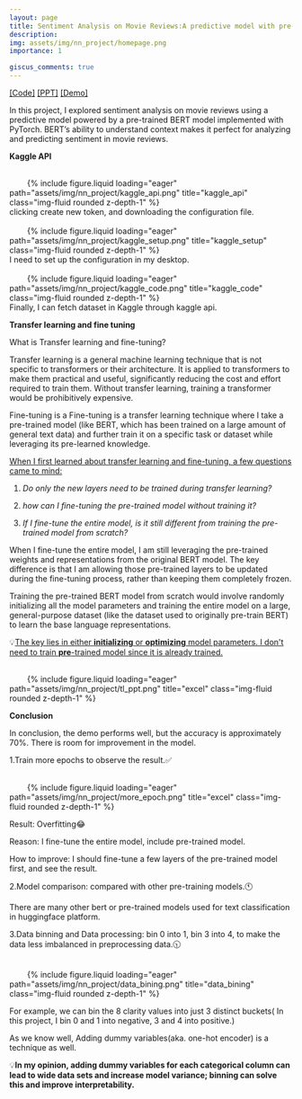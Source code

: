 ```yaml
---
layout: page
title: Sentiment Analysis on Movie Reviews:A predictive model with pre-trained Bert by PyTorch
description: 
img: assets/img/nn_project/homepage.png
importance: 1

giscus_comments: true
---
```


[[Code]](https://howardzhan2024.top/assets/html/sentiment_analysis_pt_Huaye-final.html) [[PPT]](https://howardzhan2024.top/assets/pdf/neural_networks_pytorch_Huaye.pdf) [[Demo]](https://howardzhan2024.top/assets/video/sentiment_analysis_demo.mp4)

In this project, I explored sentiment analysis on movie reviews using a predictive model powered by a pre-trained BERT model implemented with PyTorch. BERT’s ability to understand context makes it perfect for analyzing and predicting sentiment in movie reviews.

**Kaggle API**

<div class="row justify-content-sm-center">
    <div class="col-sm mt-3 mt-md-0">
        {% include figure.liquid loading="eager" path="assets/img/nn_project/kaggle_api.png" title="kaggle_api" class="img-fluid rounded z-depth-1" %}
    </div>
</div>
<div class="caption">
    clicking create new token, and downloading the configuration file.
</div>

<div class="row justify-content-sm-center">
    <div class="col-sm mt-3 mt-md-0">
        {% include figure.liquid loading="eager" path="assets/img/nn_project/kaggle_setup.png" title="kaggle_setup" class="img-fluid rounded z-depth-1" %}
    </div>
</div>
<div class="caption">
    I need to set up the configuration in my desktop.
</div>

<div class="row justify-content-sm-center">
    <div class="col-sm mt-3 mt-md-0">
        {% include figure.liquid loading="eager" path="assets/img/nn_project/kaggle_code.png" title="kaggle_code" class="img-fluid rounded z-depth-1" %}
    </div>
</div>
<div class="caption">
    Finally, I can fetch dataset in Kaggle through kaggle api.
</div>


**Transfer learning and fine tuning**

What is Transfer learning and fine-tuning?

Transfer learning is a general machine learning technique that is not specific to transformers or their architecture. It is applied to transformers to make them practical and useful, significantly reducing the cost and effort required to train them. Without transfer learning, training a transformer would be prohibitively expensive.

Fine-tuning is a Fine-tuning is a transfer learning technique where I take a pre-trained model (like BERT, which has been trained on a large amount of general text data) and further train it on a specific task or dataset while leveraging its pre-learned knowledge.

<u>When I first learned about transfer learning and fine-tuning, a few questions came to mind:</u>

1. *Do only the new layers need to be trained during transfer learning?*
  
2. *how can I fine-tuning the pre-trained model without training it?*
  
3. *If I fine-tune the entire model, is it still different from training the pre-trained model from scratch?*
  

When I fine-tune the entire model, I am still leveraging the pre-trained weights and representations from the original BERT model. The key difference is that I am allowing those pre-trained layers to be updated during the fine-tuning process, rather than keeping them completely frozen.

Training the pre-trained BERT model from scratch would involve randomly initializing all the model parameters and training the entire model on a large, general-purpose dataset (like the dataset used to originally pre-train BERT) to learn the base language representations.

💡<u>The key lies in either <strong>initializing</strong> or <strong>optimizing</strong> model parameters. I don't need to train <strong>pre</strong>-trained model since it is already trained.</u>

<div class="row justify-content-sm-center">
    <div class="col-sm mt-3 mt-md-0">
        {% include figure.liquid loading="eager" path="assets/img/nn_project/tl_ppt.png" title="excel" class="img-fluid rounded z-depth-1" %}
    </div>
</div>

**Conclusion**

In conclusion, the demo performs well, but the accuracy is approximately 70%. There is room for improvement in the model.

1.Train more epochs to observe the result.✅

<div class="row justify-content-sm-center">
    <div class="col-sm-6 mt-3 mt-md-0">
        {% include figure.liquid loading="eager" path="assets/img/nn_project/more_epoch.png" title="excel" class="img-fluid rounded z-depth-1" %}
    </div>
</div>

Result: Overfitting😂

Reason: I fine-tune the entire model, include pre-trained model.

How to improve: I should fine-tune a few layers of the pre-trained model first, and see the result.

2.Model comparison: compared with other pre-training models.🕚

There are many other bert or pre-trained models used for text classification in huggingface platform.

3.Data binning and Data processing: bin 0 into 1, bin 3 into 4, to make the data less imbalanced in preprocessing data.🕥

<div class="row justify-content-sm-center">
    <div class="col-sm-7 mt-3 mt-md-0">
        {% include figure.liquid loading="eager" path="assets/img/nn_project/data_bining.png" title="data_bining" class="img-fluid rounded z-depth-1" %}
    </div>
</div>

For example, we can bin the 8 clarity values into just 3 distinct buckets( In this project, I bin 0 and 1 into negative, 3 and 4 into positive.)

As we know well, Adding dummy variables(aka. one-hot encoder) is a technique as well.

💡**In my opinion, adding dummy variables for each categorical column can lead to wide data sets and increase model variance; binning can solve this and improve interpretability.**